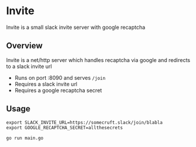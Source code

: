 # Invite

Invite is a small slack invite server with google recaptcha

## Overview

Invite is a net/http server which handles recaptcha via google and redirects to a slack invite url

- Runs on port :8090 and serves `/join`
- Requires a slack invite url
- Requires a google recaptcha secret

## Usage

```
export SLACK_INVITE_URL=https://somecruft.slack/join/blabla
export GOOGLE_RECAPTCHA_SECRET=allthesecrets

go run main.go
```
